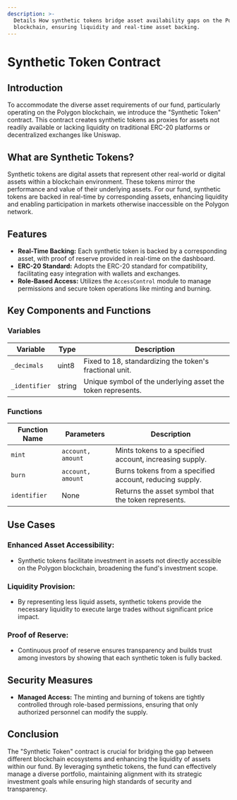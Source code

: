 ```yaml
---
description: >-
  Details How synthetic tokens bridge asset availability gaps on the Polygon
  blockchain, ensuring liquidity and real-time asset backing.
---
```


# Synthetic Token Contract

## **Introduction**

To accommodate the diverse asset requirements of our fund, particularly operating on the Polygon blockchain, we introduce the "Synthetic Token" contract. This contract creates synthetic tokens as proxies for assets not readily available or lacking liquidity on traditional ERC-20 platforms or decentralized exchanges like Uniswap.

## **What are Synthetic Tokens?**

Synthetic tokens are digital assets that represent other real-world or digital assets within a blockchain environment. These tokens mirror the performance and value of their underlying assets. For our fund, synthetic tokens are backed in real-time by corresponding assets, enhancing liquidity and enabling participation in markets otherwise inaccessible on the Polygon network.

## **Features**

* **Real-Time Backing:** Each synthetic token is backed by a corresponding asset, with proof of reserve provided in real-time on the dashboard.
* **ERC-20 Standard:** Adopts the ERC-20 standard for compatibility, facilitating easy integration with wallets and exchanges.
* **Role-Based Access:** Utilizes the `AccessControl` module to manage permissions and secure token operations like minting and burning.

## **Key Components and Functions**

### **Variables**

| Variable      | Type   | Description                                                 |
| ------------- | ------ | ----------------------------------------------------------- |
| `_decimals`   | uint8  | Fixed to 18, standardizing the token's fractional unit.     |
| `_identifier` | string | Unique symbol of the underlying asset the token represents. |

### **Functions**

| Function Name | Parameters        | Description                                             |
| ------------- | ----------------- | ------------------------------------------------------- |
| `mint`        | `account, amount` | Mints tokens to a specified account, increasing supply. |
| `burn`        | `account, amount` | Burns tokens from a specified account, reducing supply. |
| `identifier`  | None              | Returns the asset symbol that the token represents.     |

## **Use Cases**

### **Enhanced Asset Accessibility:**

* Synthetic tokens facilitate investment in assets not directly accessible on the Polygon blockchain, broadening the fund's investment scope.

### **Liquidity Provision:**

* By representing less liquid assets, synthetic tokens provide the necessary liquidity to execute large trades without significant price impact.

### **Proof of Reserve:**

* Continuous proof of reserve ensures transparency and builds trust among investors by showing that each synthetic token is fully backed.

## **Security Measures**

* **Managed Access:** The minting and burning of tokens are tightly controlled through role-based permissions, ensuring that only authorized personnel can modify the supply.

## **Conclusion**

The "Synthetic Token" contract is crucial for bridging the gap between different blockchain ecosystems and enhancing the liquidity of assets within our fund. By leveraging synthetic tokens, the fund can effectively manage a diverse portfolio, maintaining alignment with its strategic investment goals while ensuring high standards of security and transparency.
